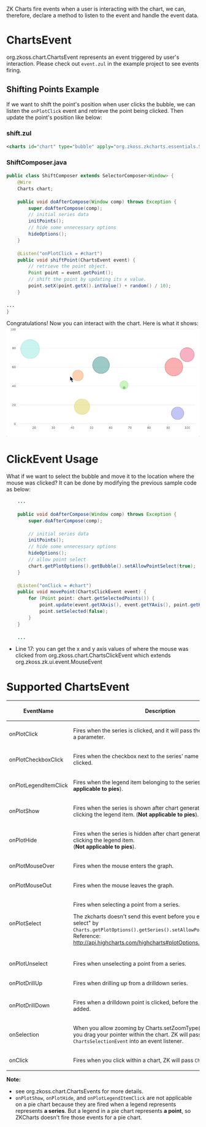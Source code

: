 ZK Charts fire events when a user is interacting with the chart, we can,
therefore, declare a method to listen to the event and handle the event
data.

# ChartsEvent

<javadoc directory="zkcharts">org.zkoss.chart.ChartsEvent</javadoc>
represents an event triggered by user's interaction. Please check out
`event.zul` in the example project to see events firing.

## Shifting Points Example

If we want to shift the point's position when user clicks the bubble, we
can listen the `onPlotClick` event and retrieve the point being clicked.
Then update the point's position like below:

### shift.zul

``` xml
<charts id="chart" type="bubble" apply="org.zkoss.zkcharts.essentials.ShiftComposer"/>
```

### ShiftComposer.java

``` java
public class ShiftComposer extends SelectorComposer<Window> {
    @Wire
    Charts chart;
    
    public void doAfterCompose(Window comp) throws Exception {
        super.doAfterCompose(comp);
        // initial series data
        initPoints();
        // hide some unnecessary options
        hideOptions();
    }
     
    @Listen("onPlotClick = #chart")
    public void shiftPoint(ChartsEvent event) {
        // retrieve the point object.
        Point point = event.getPoint();
        // shift the point by updating its x value.
        point.setX(point.getX().intValue() + random() / 10);
    }

...
}
```

Congratulations! Now you can interact with the chart. Here is what it shows: ![](images/ShiftPoint.gif)

# ClickEvent Usage

What if we want to select the bubble and move it to the location where
the mouse was clicked? It can be done by modifying the previous sample
code as below:

``` java
    ...

    public void doAfterCompose(Window comp) throws Exception {
        super.doAfterCompose(comp);
        
        // initial series data
        initPoints();
        // hide some unnecessary options
        hideOptions();
        // allow point select
        chart.getPlotOptions().getBubble().setAllowPointSelect(true);
    }
     
    @Listen("onClick = #chart")
    public void movePoint(ChartsClickEvent event) {
        for (Point point: chart.getSelectedPoints()) {
            point.update(event.getXAxis(), event.getYAxis(), point.getHigh());
            point.setSelected(false);
        }
    }

    ...
```

- Line 17: you can get the x and y axis values of where the mouse was
  clicked from
  <javadoc directory="zkcharts">org.zkoss.chart.ChartsClickEvent</javadoc>
  which extends
  <javadoc directory="zk">org.zkoss.zk.ui.event.MouseEvent</javadoc>

# Supported ChartsEvent

<table>
<thead>
<tr class="header">
<th><p>EventName</p></th>
<th><p>Description</p></th>
</tr>
</thead>
<tbody>
<tr class="odd">
<td><p>onPlotClick</p></td>
<td><p>Fires when the series is clicked, and it will pass the nearest
point as a parameter.</p></td>
</tr>
<tr class="even">
<td><p>onPlotCheckboxClick</p></td>
<td><p>Fires when the checkbox next to the series' name in the legend is
clicked.</p></td>
</tr>
<tr class="odd">
<td><p>onPlotLegendItemClick</p></td>
<td><p>Fires when the legend item belonging to the series is clicked.
(<strong>Not applicable to pies</strong>).</p></td>
</tr>
<tr class="even">
<td><p>onPlotShow</p></td>
<td><p>Fires when the series is shown after chart generation time, by
clicking the legend item. (<strong>Not applicable to
pies</strong>).</p></td>
</tr>
<tr class="odd">
<td><p>onPlotHide</p></td>
<td><p>Fires when the series is hidden after chart generation time, by
clicking the legend item.<br />
(<strong>Not applicable to pies</strong>).</p></td>
</tr>
<tr class="even">
<td><p>onPlotMouseOver</p></td>
<td><p>Fires when the mouse enters the graph.</p></td>
</tr>
<tr class="odd">
<td><p>onPlotMouseOut</p></td>
<td><p>Fires when the mouse leaves the graph.</p></td>
</tr>
<tr class="even">
<td><p>onPlotSelect</p></td>
<td><p>Fires when selecting a point from a series.</p>
<p>The zkcharts doesn't send this event before you enable "point select"
by
<code>Charts.getPlotOptions().getSeries().setAllowPointSelect(true);</code>
Reference: <a
href="http://api.highcharts.com/highcharts#plotOptions.series.point.events">http://api.highcharts.com/highcharts#plotOptions.series.point.events</a></p></td>
</tr>
<tr class="odd">
<td></td>
<td></td>
</tr>
<tr class="even">
<td><p>onPlotUnselect</p></td>
<td><p>Fires when unselecting a point from a series.</p></td>
</tr>
<tr class="odd">
<td><p>onPlotDrillUp</p></td>
<td><p>Fires when drilling up from a drilldown series.</p></td>
</tr>
<tr class="even">
<td><p>onPlotDrillDown</p></td>
<td><p>Fires when a drilldown point is clicked, before the new series is
added.</p></td>
</tr>
<tr class="odd">
<td><p>onSelection</p></td>
<td><p>When you allow zooming by Charts.setZoomType(), it's fired when
you drag your pointer within the chart. ZK will pass a
<code>ChartsSelectionEvent</code> into an event listener.</p></td>
</tr>
<tr class="even">
<td><p>onClick</p></td>
<td><p>Fires when you click within a chart, ZK will pass
<code>ChartsClickEvent</code>.</p></td>
</tr>
</tbody>
</table>

**Note:**

- see
  <javadoc directory="zkcharts">org.zkoss.chart.ChartsEvents</javadoc>
  for more details.
- `onPlotShow`, `onPlotHide`, and `onPlotLegendItemClick` are not
  applicable on a pie chart because they are fired when a legend
  represents represents **a series**. But a legend in a pie chart
  represents **a point**, so ZKCharts doesn't fire those events for a
  pie chart.
